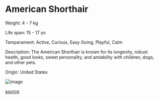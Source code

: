 # American Shorthair

Weight: 4 - 7 kg

Life span: 15 - 17 yo

Temperament: Active, Curious, Easy Going, Playful, Calm

Description: The American Shorthair is known for its longevity, robust health, good looks, sweet personality, and amiability with children, dogs, and other pets.

Origin: United States

![image](https://cdn2.thecatapi.com/images/JFPROfGtQ.jpg)

[source](https://api.thecatapi.com/v1/breeds/asho)
